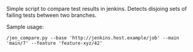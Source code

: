 Simple script to compare test results in jenkins. Detects disjoing sets of failing tests between two branches.

Sample usage:

    /jen_compare.py --base 'http://jenkins.host.example/job' --main 'main/7' --feature 'feature-xyz/42'
